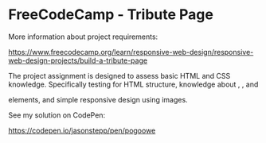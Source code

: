 # FreeCodeCamp - Tribute Page

More information about project requirements:

https://www.freecodecamp.org/learn/responsive-web-design/responsive-web-design-projects/build-a-tribute-page

The project assignment is designed to assess basic HTML and CSS knowledge. Specifically testing for HTML structure, knowledge about <img>, <a>, and <div> elements, and simple responsive design using images.
  
See my solution on CodePen:

https://codepen.io/jasonstepp/pen/pogoowe
